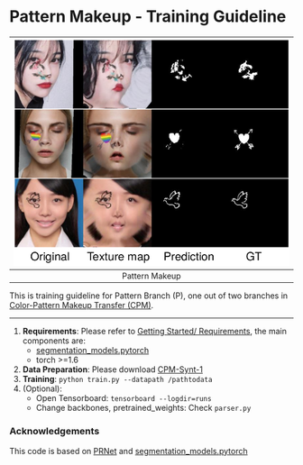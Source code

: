 # Pattern Makeup - Training Guideline

| ![pattern_segmentation.png](../imgs/pattern_segmentation.png) | 
|:--:| 
| Pattern Makeup | Pattern Segmentation Model|

This is training guideline for Pattern Branch (P), one out of two branches in [Color-Pattern Makeup Transfer (CPM)](../README.md).

---

1. **Requirements**: Please refer to [Getting Started/ Requirements](../README.md), the main components are:
	- [segmentation_models.pytorch](https://github.com/qubvel/segmentation_models.pytorch)
	- torch >=1.6
1. **Data Preparation**: Please download [CPM-Synt-1](../readme-about-data.md)
1. **Training**: `python train.py --datapath /pathtodata`
1. (Optional):
	- Open Tensorboard: `tensorboard --logdir=runs`
	- Change backbones, pretrained_weights: Check `parser.py`

### Acknowledgements

This code is based on [PRNet](https://github.com/YadiraF/PRNet) and [segmentation_models.pytorch](https://github.com/qubvel/segmentation_models.pytorch)